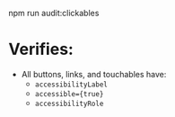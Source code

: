 npm run audit:clickables

# Verifies:
- All buttons, links, and touchables have:
  - `accessibilityLabel`
  - `accessible={true}`
  - `accessibilityRole`
